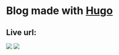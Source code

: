 # Blog made with [Hugo](https://gohugo.io/)

## Live url: 
![](https://paudelgaurav.github.io/gblog/)
![](http://blog.paudelgaurav.com.np/)
